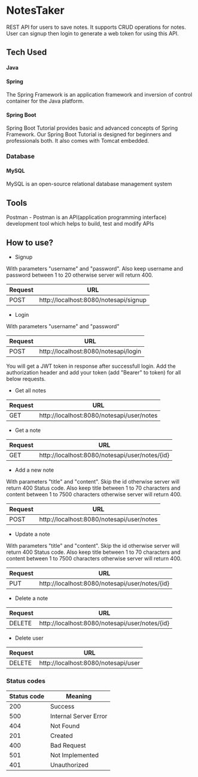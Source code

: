# NotesTaker

REST API for users to save notes. It supports CRUD operations for notes. User can signup then login to generate a web token for using this API.

## Tech Used

#### Java

#### Spring 
The Spring Framework is an application framework and inversion of control container for the Java platform.

#### Spring Boot
Spring Boot Tutorial provides basic and advanced concepts of Spring Framework. Our Spring Boot Tutorial is designed for beginners and professionals both. It also comes with Tomcat embedded.

### Database

#### MySQL

MySQL is an open-source relational database management system

## Tools

Postman - Postman is an API(application programming interface) development tool which helps to build, test and modify APIs

## How to use?

* Signup

With parameters "username" and "password". Also keep username and password between 1 to 20 otherwise server will return 400.

| Request | URL                                   | 
| ------- | ------------------------------------- | 
| POST    | http://localhost:8080/notesapi/signup |

* Login

With parameters "username" and "password"

| Request | URL                                  |
|---------|------------------------------------- |
| POST    | http://localhost:8080/notesapi/login |


You will get a JWT token in response after successfull login. Add the authorization header and add your token (add "Bearer" to token) for all below requests.

* Get all notes

| Request | URL                                       |
|---------|------------------------------------------ |
| GET     | http://localhost:8080/notesapi/user/notes |

* Get a note

| Request | URL                                            |
|---------|----------------------------------------------- |
| GET     | http://localhost:8080/notesapi/user/notes/{id} |

* Add a new note

With parameters "title" and "content". Skip the id otherwise server will return 400 Status code. Also keep title between 1 to 70 characters and content between 1 to 7500 characters otherwise server will return 400.

| Request | URL                                       |
|---------|------------------------------------------ |
| POST    | http://localhost:8080/notesapi/user/notes |

* Update a note

With parameters "title" and "content". Skip the id otherwise server will return 400 Status code. Also keep title between 1 to 70 characters and content between 1 to 7500 characters otherwise server will return 400.

| Request | URL                                            |
|---------|----------------------------------------------- |
| PUT     | http://localhost:8080/notesapi/user/notes/{id} |

* Delete a note

| Request | URL                                            |
|---------|----------------------------------------------- |
| DELETE  | http://localhost:8080/notesapi/user/notes/{id} |

* Delete user

| Request | URL                                 |
|---------|------------------------------------ |
| DELETE  | http://localhost:8080/notesapi/user |

### Status codes

| Status code | Meaning               |
| ----------- | --------------------- |
| 200         | Success               |
| 500         | Internal Server Error |
| 404         | Not Found             |
| 201         | Created               |
| 400         | Bad Request           |
| 501         | Not Implemented       |
| 401         | Unauthorized          |
